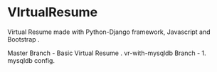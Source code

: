 # VIrtualResume

Virtual Resume made with Python-Django framework, Javascript and Bootstrap .

Master Branch - Basic Virtual Resume .
vr-with-mysqldb Branch  - 
                         1. mysqldb config.
